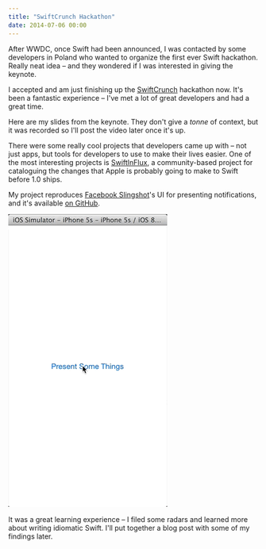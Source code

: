 ```yaml
---
title: "SwiftCrunch Hackathon"
date: 2014-07-06 00:00
---
```


<import><p>After WWDC, once Swift had been announced, I was contacted by some developers in Poland who wanted to organize the first ever Swift hackathon. Really neat idea – and they wondered if I was interested in giving the keynote. </p>
<p>I accepted and am just finishing up the <a href="http://swiftcrunch.com">SwiftCrunch</a> hackathon now. It's been a fantastic experience – I've met a lot of great developers and had a great time. </p>
<p>Here are my slides from the keynote. They don't give a <em>tonne</em> of context, but it was recorded so I'll post the video later once it's up. </p>
<script async class="speakerdeck-embed" data-id="7150b350e5fe01314f761288f3080752" data-ratio="1.77777777777778" src="//speakerdeck.com/assets/embed.js"></script><p>There were some really cool projects that developers came up with – not just apps, but tools for developers to use to make their lives easier. One of the most interesting projects is <a href="https://github.com/ksm/SwiftInFlux">SwiftInFlux</a>, a community-based project for cataloguing the changes that Apple is probably going to make to Swift before 1.0 ships. </p>
<p>My project reproduces <a href="https://itunes.apple.com/ca/app/slingshot/id878681557?mt=8">Facebook Slingshot</a>'s UI for presenting notifications, and it's available <a href="https://github.com/AshFurrow/ModalNotificationController">on GitHub</a>. </p>
<img src="/img/import/blog/swiftcrunch-hackathon/37F72982F8A44987B6BA09D5940CB58C.gif" class="img-responsive"><p>It was a great learning experience – I filed some radars and learned more about writing idiomatic Swift. I'll put together a blog post with some of my findings later. </p></import>

<!-- more -->

